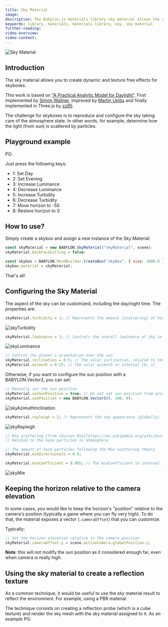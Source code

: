 ```yaml
---
title: Sky Material
image:
description: The Babylon.js materials library sky material allows the creation of dynamic and texture free effects for skyboxes.
keywords: library, materials, materials library, sky, sky material
further-reading:
video-overview:
video-content:
---
```


![Sky Material](/img/extensions/materials/sky.png)

## Introduction

The sky material allows you to create dynamic and texture free effects for skyboxes.

This work is based on ["A Practical Analytic Model for Daylight"](https://www2.cs.duke.edu/courses/cps124/spring08/assign/07_papers/p91-preetham.pdf).
First implemented by [Simon Wallner](http://simonwallner.at/project/atmospheric-scattering/),
improved by [Martin Upitis](http://blenderartists.org/forum/showthread.php?245954-preethams-sky-impementation-HDR)
and finally implemented in Three.js by [zz85](http://twitter.com/blurspline)

The challenge for skyboxes is to reproduce and configure the sky taking care of the atmosphere state.
In other words, for example, determine how the light (from sun) is scattered by particles.

## Playground example

PG: <Playground id="#E6OZX#221" title="Sky Material" description="Sky material animation"/>

Just press the following keys:

- 1: Set Day
- 2: Set Evening
- 3: Increase Luminance
- 4: Decrease Luminance
- 5: Increase Turbidity
- 6: Decrease Turbidity
- 7: Move horizon to -50
- 8: Restore horizon to 0

## How to use?

Simply create a skybox and assign a new instance of the Sky Material:

```javascript
const skyMaterial = new BABYLON.SkyMaterial("skyMaterial", scene);
skyMaterial.backFaceCulling = false;

const skybox = BABYLON.MeshBuilder.CreateBox("skyBox", { size: 1000.0 }, scene);
skybox.material = skyMaterial;
```

That's all!

## Configuring the Sky Material

The aspect of the sky can be customized, including the day/night time. The properties are:

```javascript
skyMaterial.turbidity = 1; // Represents the amount (scattering) of haze as opposed to molecules in atmosphere
```

![skyTurbidity](/img/extensions/materials/skyTurbidity.png)

```javascript
skyMaterial.luminance = 1; // Controls the overall luminance of sky in interval [0, 1190]
```

![skyLuminance](/img/extensions/materials/skyLuminance.png)

```javascript
// Control the planet's orientation over the sun
skyMaterial.inclination = 0.5; // The solar inclination, related to the solar azimuth in interval [0, 1]
skyMaterial.azimuth = 0.25; // The solar azimuth in interval [0, 1]
```

Otherwise, if you want to configure the sun position with a BABYLON.Vector3, you can set:

```javascript
// Manually set the sun position
skyMaterial.useSunPosition = true; // Do not set sun position from azimuth and inclination
skyMaterial.sunPosition = new BABYLON.Vector3(0, 100, 0);
```

![skyAzimuthInclination](/img/extensions/materials/skyAzimuthInclination.png)

```javascript
skyMaterial.rayleigh = 2; // Represents the sky appearance (globally)
```

![skyRayleigh](/img/extensions/materials/skyRayleigh.png)

```javascript
// Mie scattering (from [Gustav Mie](https://en.wikipedia.org/wiki/Gustav_Mie))
// Related to the haze particles in atmosphere

// The amount of haze particles following the Mie scattering theory
skyMaterial.mieDirectionalG = 0.8;

skyMaterial.mieCoefficient = 0.005; // The mieCoefficient in interval [0, 0.1], affects the property skyMaterial.mieDirectionalG
```

![skyMie](/img/extensions/materials/skyMie.png)

## Keeping the horizon relative to the camera elevation

In some cases, you would like to keep the horizon's "position" relative to the camera's position (typically a game where you can fly very high).
To do that, the material exposes a vector (`.cameraOffset`) that you can customize.

Typically:

```javascript
// Set the horizon elevation relative to the camera position
skyMaterial.cameraOffset.y = scene.activeCamera.globalPosition.y;
```

**Note**: this will not modify the sun position as it considered enough far, even when camera is really high.

## Using the sky material to create a reflection texture

As a common technique, it would be useful to use the sky material result to reflect the environment. For example, using a PBR material.

The technique consists on creating a reflection probe (which is a cube texture) and render the sky mesh with the sky material assigned to it. As an example PG: <Playground id="#4R1H1U" title="Sky Material" description="Example of sky material reflecting the environment"/>
